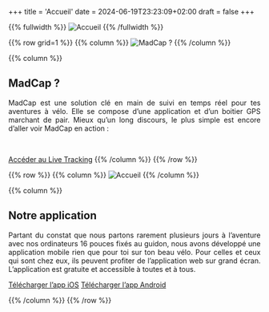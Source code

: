 <!-- Header a mettre a chaque page -->

+++
title = 'Accueil'
date = 2024-06-19T23:23:09+02:00
draft = false
+++




<!-- Image haute accueil  -->

{{% fullwidth %}}
![Accueil](/accueil/im-acc-000.png)
{{% /fullwidth %}}




<!-- ligne MadCap ? -->

{{% row grid=1  %}}
{{% column %}}
![MadCap ?](/accueil/im-acc-001.png)
{{% /column %}}

{{% column %}}
## <div style="text-align: left"> MadCap ? </div>

<div style="text-align: justify"> MadCap est une solution clé en main de suivi en temps réel pour tes aventures à vélo. Elle se compose d’une application et d’un boitier GPS marchant de pair.
Mieux qu’un long discours, le plus simple est encore d’aller voir MadCap en action : </div>

&nbsp;

[Accéder au Live Tracking](https://app.madcap.cc)
{{% /column %}}
{{% /row %}}




<!-- ligne Notre application -->

{{% row  %}}
{{% column %}}
![Accueil](/accueil/im-acc-002.JPG)
{{% /column %}}

{{% column %}}
## <div style="text-align: left"> Notre application </div>

<div style="text-align: justify"> Partant du constat que nous partons rarement plusieurs jours à l’aventure avec nos ordinateurs 16 pouces fixés au guidon, nous avons développé une application mobile rien que pour toi sur ton beau vélo. Pour celles et ceux qui sont chez eux, ils peuvent profiter de l’application web sur grand écran.
L’application est gratuite et accessible à toutes et à tous. </div>


[Télécharger l’app iOS](https://app.madcap.cc)
[Télécharger l’app Android](https://app.madcap.cc)


{{% /column %}}
{{% /row %}}
